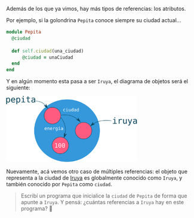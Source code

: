Además de los que ya vimos, hay más tipos de referencias: los atributos. 

Por ejemplo, si la golondrina `Pepita` conoce siempre su ciudad actual...

```ruby
module Pepita
  @ciudad
   
  def self.ciudad(una_ciudad)
      @ciudad = unaCiudad
  end
end
```

Y en algún momento esta pasa a ser `Iruya`, el diagrama de objetos será el siguiente: 

<img src="https://raw.githubusercontent.com/MumukiProject/mumuki-guia-ruby-referencias/master/images/atributos_1515177167634.png" alt="Atributos" width="350" height="auto">

Nuevamente, acá vemos otro caso de múltiples referencias: el objeto que representa a la ciudad de [Iruya](https://es.wikipedia.org/wiki/Iruya) es globalmente conocido como `Iruya`, y también conocido por `Pepita` como `ciudad`.

> Escribí un programa que inicialice la `ciudad` de `Pepita` de forma que apunte a `Iruya`. Y pensá: ¿cuántas referencias a `Iruya` hay en este programa? :thought_balloon: